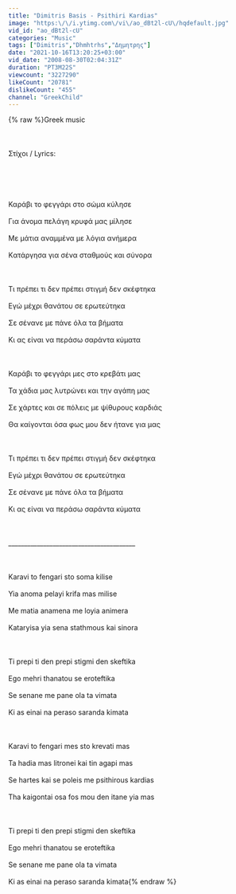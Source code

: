 ```yaml
---
title: "Dimitris Basis - Psithiri Kardias"
image: "https:\/\/i.ytimg.com\/vi\/ao_dBt2l-cU\/hqdefault.jpg"
vid_id: "ao_dBt2l-cU"
categories: "Music"
tags: ["Dimitris","Dhmhtrhs","Δημητρης"]
date: "2021-10-16T13:20:25+03:00"
vid_date: "2008-08-30T02:04:31Z"
duration: "PT3M22S"
viewcount: "3227290"
likeCount: "20781"
dislikeCount: "455"
channel: "GreekChild"
---
```

{% raw %}Greek music<br /><br /><br /><br />Στίχοι / Lyrics:<br /><br /><br /><br /><br /><br />Καράβι το φεγγάρι στο σώμα κύλησε<br /><br />Για άνομα πελάγη κρυφά μας μίλησε<br /><br />Με μάτια αναμμένα με λόγια ανήμερα<br /><br />Kατάργησα για σένα σταθμούς και σύνορα<br /><br /><br /><br />Τι πρέπει τι δεν πρέπει στιγμή δεν σκέφτηκα<br /><br />Εγώ μέχρι θανάτου σε ερωτεύτηκα<br /><br />Σε σένανε με πάνε όλα τα βήματα<br /><br />Κι ας είναι να περάσω σαράντα κύματα<br /><br /><br /><br />Καράβι το φεγγάρι μες στο κρεβάτι μας<br /><br />Τα χάδια μας λυτρώνει και την αγάπη μας<br /><br />Σε χάρτες και σε πόλεις με ψίθυρους καρδιάς<br /><br />Θα καίγονται όσα φως μου δεν ήτανε για μας<br /><br /><br /><br />Τι πρέπει τι δεν πρέπει στιγμή δεν σκέφτηκα<br /><br />Εγώ μέχρι θανάτου σε ερωτεύτηκα<br /><br />Σε σένανε με πάνε όλα τα βήματα<br /><br />Κι ας είναι να περάσω σαράντα κύματα<br /><br /><br /><br />________________________________________<br /><br /><br /><br />Karavi to fengari sto soma kilise<br /><br />Yia anoma pelayi krifa mas milise<br /><br />Me matia anamena me loyia animera<br /><br />Kataryisa yia sena stathmous kai sinora<br /><br /><br /><br />Ti prepi ti den prepi stigmi den skeftika<br /><br />Ego mehri thanatou se eroteftika<br /><br />Se senane me pane ola ta vimata<br /><br />Ki as einai na peraso saranda kimata<br /><br /><br /><br />Karavi to fengari mes sto krevati mas<br /><br />Ta hadia mas litronei kai tin agapi mas<br /><br />Se hartes kai se poleis me psithirous kardias<br /><br />Tha kaigontai osa fos mou den itane yia mas<br /><br /><br /><br />Ti prepi ti den prepi stigmi den skeftika<br /><br />Ego mehri thanatou se eroteftika<br /><br />Se senane me pane ola ta vimata<br /><br />Ki as einai na peraso saranda kimata{% endraw %}
